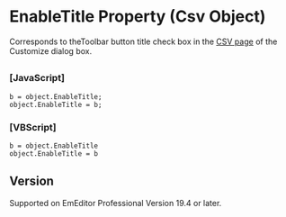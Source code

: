 # EnableTitle Property (Csv Object)

Corresponds to theToolbar button title check box in the [CSV page](../../dlg/customize/csv/index) of the Customize dialog box.

## 

### \[JavaScript\]

```
b = object.EnableTitle;
object.EnableTitle = b;
```

### \[VBScript\]

```
b = object.EnableTitle
object.EnableTitle = b
```

## Version

Supported on EmEditor Professional Version 19.4 or later.
